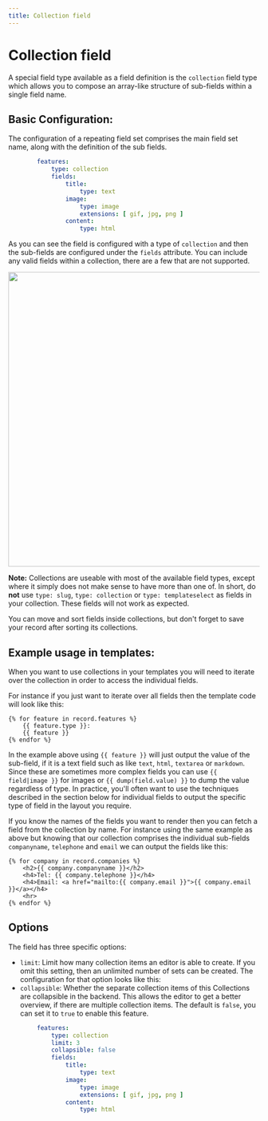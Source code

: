 ```yaml
---
title: Collection field
---
```

Collection field
==============

A special field type available as a field definition is the `collection` field
type which allows you to compose an array-like structure of sub-fields within a
single field name.
<!-- note: by including the old / officious name, it can be found using search. -->
<!-- block repeater -->

## Basic Configuration:

The configuration of a repeating field set comprises the main field set name,
along with the definition of the sub fields.

```yaml
        features:
            type: collection
            fields:
                title:
                    type: text
                image:
                    type: image
                    extensions: [ gif, jpg, png ]
                content:
                    type: html
```

As you can see the field is configured with a type of `collection` and then the sub-fields
are configured under the `fields` attribute. You can include any valid fields
within a collection, there are a few that are not supported.

<a href="/files/collection.png" class="popup"><img src="/files/collection.png" width="590"></a><br>

<p class="note"><strong>Note:</strong> Collections are useable with most of the
available field types, except where
it simply does not make sense to have more than one of. In short, do
<strong>not</strong> use <code>type: slug</code>, <code>type: collection</code> or 
<code>type: templateselect</code> as fields in
your collection. These fields will not work as expected. </p>

You can move and sort fields inside collections, but don't forget to save your record after sorting its 
collections.

## Example usage in templates:

When you want to use collections in your templates you will need to iterate over
the collection in order to access the individual fields.

For instance if you just want to iterate over all fields then the template code will look like this:

```twig
{% for feature in record.features %}
    {{ feature.type }}:
    {{ feature }}
{% endfor %}
```

In the example above using `{{ feature }}` will just output the value of the
sub-field, if it is a text field such as like `text`, `html`, `textarea` or
`markdown`. Since these are sometimes more complex fields you can use
`{{ field|image }}` for images or `{{ dump(field.value) }}` to dump the
value regardless of type. In practice, you'll often want to use the techniques
described in the section below for individual fields to output the specific type
of field in the layout you require.

If you know the names of the fields you want to render then you can fetch a
field from the collection by name. For instance using the same example as above
but knowing that our collection comprises the individual sub-fields
`companyname`, `telephone` and `email` we can output the fields like this:

```twig
{% for company in record.companies %}
    <h2>{{ company.companyname }}</h2>
    <h4>Tel: {{ company.telephone }}</h4>
    <h4>Email: <a href="mailto:{{ company.email }}">{{ company.email }}</a></h4>
    <hr>
{% endfor %}
```

## Options

The field has three specific options:

* `limit`: Limit how many collection items an editor is able to create. If you omit this
  setting, then an unlimited number of sets can be created. The configuration
  for that option looks like this:
* `collapsible`: Whether the separate collection items of this Collections are collapsible in
  the backend. This allows the editor to get a better overview, if there are
  multiple collection items. The default is `false`, you can set it to `true` to enable
  this feature.

```yaml
        features:
            type: collection
            limit: 3
            collapsible: false
            fields:
                title:
                    type: text
                image:
                    type: image
                    extensions: [ gif, jpg, png ]
                content:
                    type: html
```
